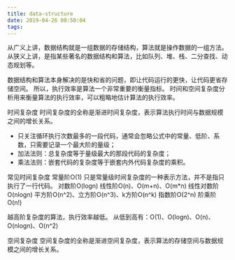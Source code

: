 ```yaml
---
title: data-structure
date: 2019-04-26 08:50:04
tags:
---
```

从广义上讲，数据结构就是一组数据的存储结构，算法就是操作数据的一组方法。
从狭义上讲，是指某些著名的数据结构和算法，比如队列、堆、栈、二分查找、动态规划等。

数据结构和算法本身解决的是快和省的问题，即让代码运行的更快，让代码更省存储空间。
所以，执行效率是算法一个非常重要的衡量指标。
时间和空间复杂度分析用来衡量算法的执行效率，可以粗略地估计算法的执行效率。


时间复杂度
时间复杂度的全称是渐进时间复杂度，表示算法执行时间与数据规模之间的增长关系。
- 只关注循环执行次数最多的一段代码，通常会忽略公式中的常量、低阶、系数，只需要记录一个最大阶的量级；
- 加法法则：总复杂度等于量级最大的那段代码的复杂度；
- 乘法法则：嵌套代码的复杂度等于嵌套内外代码复杂度的乘积。

常见时间复杂度
常量阶O(1) 只是常量级时间复杂度的一种表示方法，并不是指只执行了一行代码。
对数阶O(logn)
线性阶O(n)、O(m+n)、O(m*n)
线性对数阶O(nlogn)
平方阶O(n^2)、立方阶O(n^3)、k方阶O(n^k)
指数阶O(2^n)
阶乘阶O(n!)

越高阶复杂度的算法，执行效率越低。
从低到高有：O(1)、O(logn)、O(n)、O(nlogn)、O(n^2)

空间复杂度
空间复杂度的全称是渐进空间复杂度，表示算法的存储空间与数据规模之间的增长关系。


